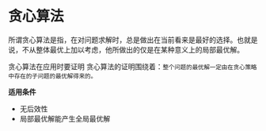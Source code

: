 # 贪心算法
所谓贪心算法是指，在对问题求解时，总是做出在当前看来是最好的选择。也就是说，不从整体最优上加以考虑，他所做出的仅是在某种意义上的局部最优解。

贪心算法在应用时要证明
贪心算法的证明围绕着：`整个问题的最优解一定由在贪心策略中存在的子问题的最优解得来的。`

**适用条件**
- 无后效性
- 局部最优解能产生全局最优解